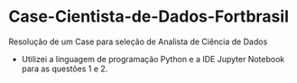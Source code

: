 # Case-Cientista-de-Dados-Fortbrasil
Resolução de um Case para seleção de Analista de Ciência de Dados
- Utilizei a linguagem de programação Python e a IDE Jupyter Notebook para as questões 1 e 2.
